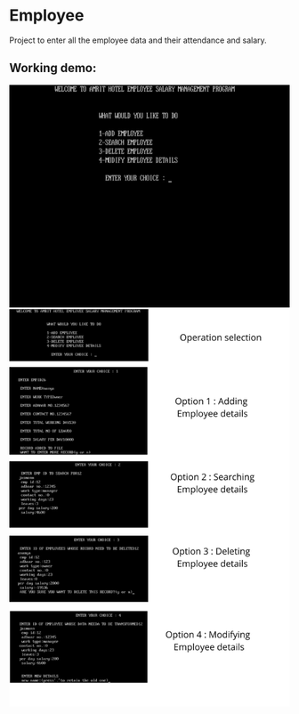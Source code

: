# Employee
 Project to enter all the employee data and their attendance and salary.
## Working demo:
<img src="DEMO.gif" width="1010" height="400">
<img src="Explanation.png" width="1010" >
